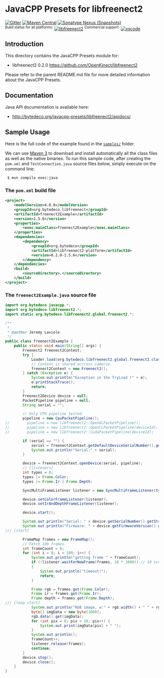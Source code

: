 JavaCPP Presets for libfreenect2
================================

[![Gitter](https://badges.gitter.im/bytedeco/javacpp.svg)](https://gitter.im/bytedeco/javacpp) [![Maven Central](https://maven-badges.herokuapp.com/maven-central/org.bytedeco/libfreenect2/badge.svg)](https://maven-badges.herokuapp.com/maven-central/org.bytedeco/libfreenect2) [![Sonatype Nexus (Snapshots)](https://img.shields.io/nexus/s/https/oss.sonatype.org/org.bytedeco/libfreenect2.svg)](http://bytedeco.org/builds/)  
<sup>Build status for all platforms:</sup> [![libfreenect2](https://github.com/bytedeco/javacpp-presets/workflows/libfreenect2/badge.svg)](https://github.com/bytedeco/javacpp-presets/actions?query=workflow%3Alibfreenect2)  <sup>Commercial support:</sup> [![xscode](https://img.shields.io/badge/Available%20on-xs%3Acode-blue?style=?style=plastic&logo=appveyor&logo=data:image/png;base64,iVBORw0KGgoAAAANSUhEUgAAAEAAAABACAMAAACdt4HsAAAAGXRFWHRTb2Z0d2FyZQBBZG9iZSBJbWFnZVJlYWR5ccllPAAAAAZQTFRF////////VXz1bAAAAAJ0Uk5T/wDltzBKAAAAlUlEQVR42uzXSwqAMAwE0Mn9L+3Ggtgkk35QwcnSJo9S+yGwM9DCooCbgn4YrJ4CIPUcQF7/XSBbx2TEz4sAZ2q1RAECBAiYBlCtvwN+KiYAlG7UDGj59MViT9hOwEqAhYCtAsUZvL6I6W8c2wcbd+LIWSCHSTeSAAECngN4xxIDSK9f4B9t377Wd7H5Nt7/Xz8eAgwAvesLRjYYPuUAAAAASUVORK5CYII=)](https://xscode.com/bytedeco/javacpp-presets)


Introduction
------------
This directory contains the JavaCPP Presets module for:

 * libfreenect2 0.2.0  https://github.com/OpenKinect/libfreenect2

Please refer to the parent README.md file for more detailed information about the JavaCPP Presets.


Documentation
-------------
Java API documentation is available here:

 * http://bytedeco.org/javacpp-presets/libfreenect2/apidocs/


Sample Usage
------------
Here is the full code of the example found in the [`samples/`](samples/) folder.

We can use [Maven 3](http://maven.apache.org/) to download and install automatically all the class files as well as the native binaries. To run this sample code, after creating the `pom.xml` and `TestConnection.java` source files below, simply execute on the command line:
```bash
 $ mvn compile exec:java
```

### The `pom.xml` build file
```xml
<project>
    <modelVersion>4.0.0</modelVersion>
    <groupId>org.bytedeco.libfreenect</groupId>
    <artifactId>freenect2Example</artifactId>
    <version>1.5.6</version>
    <properties>
        <exec.mainClass>freenect2Example</exec.mainClass>
    </properties>
    <dependencies>
        <dependency>
            <groupId>org.bytedeco</groupId>
            <artifactId>libfreenect2-platform</artifactId>
            <version>0.2.0-1.5.6</version>
        </dependency>
    </dependencies>
    <build>
        <sourceDirectory>.</sourceDirectory>
    </build>
</project>
```

### The `freenect2Example.java` source file
```java
import org.bytedeco.javacpp.*;
import org.bytedeco.libfreenect2.*;
import static org.bytedeco.libfreenect2.global.freenect2.*;

/**
 *
 * @author Jeremy Laviole
 */
public class freenect2Example {
    public static void main(String[] args) {
        Freenect2 freenect2Context;
        try {
            Loader.load(org.bytedeco.libfreenect2.global.freenect2.class);
            // Context is shared accross cameras.
            freenect2Context = new Freenect2();
        } catch (Exception e) {
            System.out.println("Exception in the TryLoad !" + e);
            e.printStackTrace();
            return;
        }
        Freenect2Device device = null;
        PacketPipeline pipeline = null;
        String serial = "";

        // Only CPU pipeline tested.
        pipeline = new CpuPacketPipeline();
//        pipeline = new libfreenect2::OpenGLPacketPipeline();
//        pipeline = new libfreenect2::OpenCLPacketPipeline(deviceId);
//        pipeline = new libfreenect2::CudaPacketPipeline(deviceId);

        if (serial == "") {
            serial = freenect2Context.getDefaultDeviceSerialNumber().getString();
            System.out.println("Serial:" + serial);
        }

        device = freenect2Context.openDevice(serial, pipeline);
        // [listeners]
        int types = 0;
        types |= Frame.Color;
        types |= Frame.Ir | Frame.Depth;

        SyncMultiFrameListener listener = new SyncMultiFrameListener(types);

        device.setColorFrameListener(listener);
        device.setIrAndDepthFrameListener(listener);

        device.start();

        System.out.println("Serial: " + device.getSerialNumber().getString());
        System.out.println("Firmware: " + device.getFirmwareVersion().getString());
/// [start]

        FrameMap frames = new FrameMap();
        // Fetch 100 frames.
        int frameCount = 0;
        for (int i = 0; i < 100; i++) {
            System.out.println("getting frame " + frameCount);
            if (!listener.waitForNewFrame(frames, 10 * 1000)) // 10 sconds
            {
                System.out.println("timeout!");
                return;
            }

            Frame rgb = frames.get(Frame.Color);
            Frame ir = frames.get(Frame.Ir);
            Frame depth = frames.get(Frame.Depth);
/// [loop start]
            System.out.println("RGB image, w:" + rgb.width() + " " + rgb.height());
            byte[] imgData = new byte[1000];
            rgb.data().get(imgData);
            for (int pix = 0; pix < 10; pix++) {
                System.out.print(imgData[pix] + " ");
            }
            System.out.println();
            frameCount++;
            listener.release(frames);
            continue;
        }
        device.stop();
        device.close();
    }
}
```
